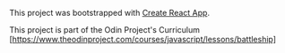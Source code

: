 This project was bootstrapped with [Create React App](https://github.com/facebook/create-react-app).

This project is part of the Odin Project's Curriculum [https://www.theodinproject.com/courses/javascript/lessons/battleship]